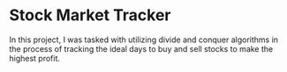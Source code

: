 # Stock Market Tracker
In this project, I was tasked with utilizing divide and conquer algorithms in the process of tracking the ideal days to buy and sell stocks to make the highest profit.
